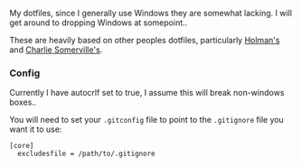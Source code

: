 My dotfiles, since I generally use Windows they are somewhat lacking. I will get around to dropping Windows at somepoint..

These are heavily based on other peoples dotfiles, particularly [Holman's](https://github.com/hgitignoreolman/dotfiles/blob/master/git/aliases.zsh) and [Charlie Somerville's](https://github.com/charliesome/conf/blob/master/config/bash_profile#L92).

### Config

Currently I have autocrlf set to true, I assume this will break non-windows boxes..

You will need to set your `.gitconfig` file to point to the `.gitignore` file you want it to use:

    [core]
      excludesfile = /path/to/.gitignore